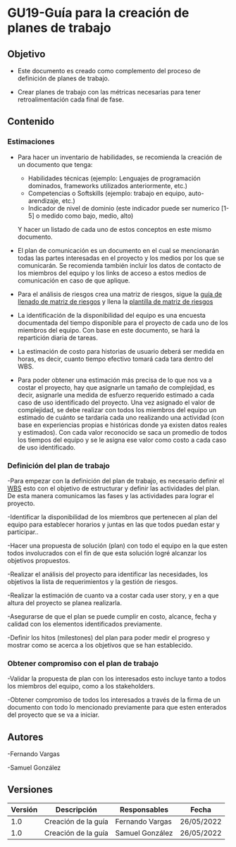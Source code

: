 # GU19-Guía para la creación de planes de trabajo

## Objetivo

- Este documento es creado como complemento del proceso de definición de planes de trabajo.

- Crear planes de trabajo con las métricas necesarias para tener retroalimentación cada final de fase.

## Contenido

### Estimaciones

- Para hacer un inventario de habilidades, se recomienda la creación de un documento que tenga:
    - Habilidades técnicas (ejemplo: Lenguajes de programación dominados, frameworks utilizados anteriormente, etc.)
    - Competencias o Softskills (ejemplo: trabajo en equipo, auto-arendizaje, etc.)
    - Indicador de nivel de dominio (este indicador puede ser numerico [1-5] o medido como bajo, medio, alto)

    Y hacer un listado de cada uno de estos conceptos en este mismo documento.

- El plan de comunicación es un documento en el cual se mencionarán todas las partes interesadas en el proyecto y los medios por los que se comunicarán. Se recomienda también incluir los datos de contacto de los miembros del equipo y los links de acceso a estos medios de comunicación en caso de que aplique.

- Para el análisis de riesgos crea una matriz de riesgos, sigue la [guía de llenado de matriz de riesgos](GU09.md) y llena la [plantilla de matriz de riesgos](../Plantillas/PL08.md)

- La identificación de la disponibilidad del equipo es una encuesta documentada del tiempo disponible para el proyecto de cada uno de los miembros del equipo. Con base en este documento, se hará la repartición diaria de tareas.

- La estimación de costo para historias de usuario deberá ser medida en horas, es decir, cuanto tiempo efectivo tomará cada tara dentro del WBS.

- Para poder obtener una estimación más precisa de lo que nos va a costar el proyecto, hay que asignarle un tamaño de complejidad, es decir, asignarle una medida de esfuerzo requerido estimado a cada caso de uso identificado del proyecto. Una vez asignado el valor de complejidad, se debe realizar con todos los miembros del equipo un estimado de cuánto se tardaría cada uno realizando una actividad (con base en experiencias propias e históricas donde ya existen datos reales y estimados). Con cada valor reconocido se saca un promedio de todos los tiempos del equipo y se le asigna ese valor como costo a cada caso de uso identificado.

### Definición del plan de trabajo
-Para empezar con la definición del plan de trabajo, es necesario definir el <a href="https://mutateinc.github.io/Guias/GU10">WBS</a> esto con el objetivo de estructurar y definir las actividades del plan. De esta manera comunicamos las fases y las actividades para lograr el proyecto. 

-Identificar la disponibilidad de los miembros que pertenecen al plan del equipo para establecer horarios y juntas en las que todos puedan estar y participar..

-Hacer una propuesta de solución (plan) con todo el equipo en la que esten todos involucrados con el fin de que esta solución logré alcanzar los objetivos propuestos.

-Realizar el análisis del proyecto para identificar las necesidades, los objetivos la lista de requerimientos y  la gestión de riesgos.

-Realizar la estimación de cuanto va a costar cada user story, y en a que altura del proyecto se planea realizarla.

-Asegurarse de que el plan se puede cumplir en costo, alcance, fecha y calidad con los elementos identificados previamente.

-Definir los hitos (milestones) del plan para poder medir el progreso y mostrar como se acerca a los objetivos que se han establecido.


### Obtener compromiso con el plan de trabajo

-Validar la propuesta de plan con los interesados esto incluye tanto a todos los miembros del equipo, como a los stakeholders.

-Obtener compromiso de todos los interesados a través de la firma de un documento con todo lo mencionado previamente para que esten enterados del proyecto que se va a iniciar.

## Autores

-Fernando Vargas

-Samuel González

## Versiones

| Versión | Descripción                  | Responsables   | Fecha      |
| ------- | ---------------------------- | -------------- | ---------- |
| 1.0     | Creación de la guía          | Fernando Vargas| 26/05/2022 |
| 1.0     | Creación de la guía          | Samuel González| 26/05/2022 |